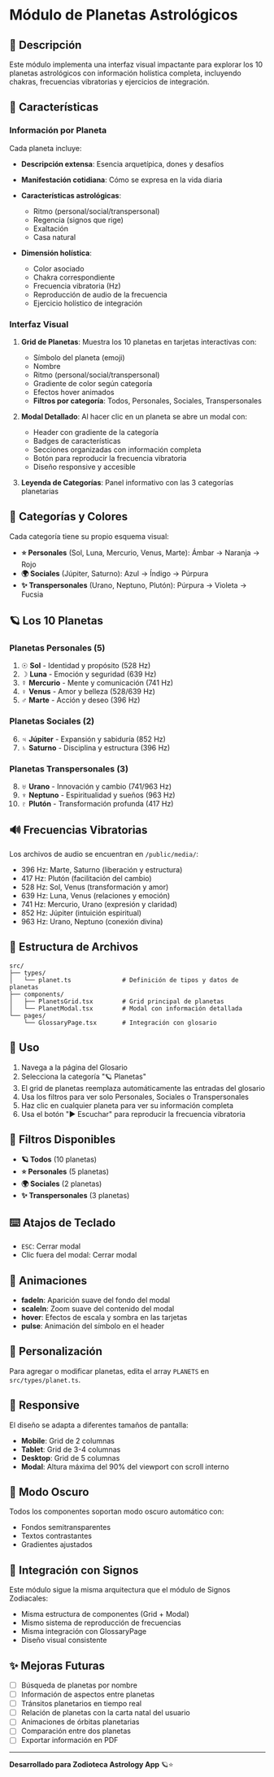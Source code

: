 # Módulo de Planetas Astrológicos

## 📝 Descripción

Este módulo implementa una interfaz visual impactante para explorar los 10 planetas astrológicos con información holística completa, incluyendo chakras, frecuencias vibratorias y ejercicios de integración.

## 🎯 Características

### Información por Planeta

Cada planeta incluye:

- **Descripción extensa**: Esencia arquetípica, dones y desafíos
- **Manifestación cotidiana**: Cómo se expresa en la vida diaria
- **Características astrológicas**:
  - Ritmo (personal/social/transpersonal)
  - Regencia (signos que rige)
  - Exaltación
  - Casa natural

- **Dimensión holística**:
  - Color asociado
  - Chakra correspondiente
  - Frecuencia vibratoria (Hz)
  - Reproducción de audio de la frecuencia
  - Ejercicio holístico de integración

### Interfaz Visual

1. **Grid de Planetas**: Muestra los 10 planetas en tarjetas interactivas con:
   - Símbolo del planeta (emoji)
   - Nombre
   - Ritmo (personal/social/transpersonal)
   - Gradiente de color según categoría
   - Efectos hover animados
   - **Filtros por categoría**: Todos, Personales, Sociales, Transpersonales

2. **Modal Detallado**: Al hacer clic en un planeta se abre un modal con:
   - Header con gradiente de la categoría
   - Badges de características
   - Secciones organizadas con información completa
   - Botón para reproducir la frecuencia vibratoria
   - Diseño responsive y accesible

3. **Leyenda de Categorías**: Panel informativo con las 3 categorías planetarias

## 🎨 Categorías y Colores

Cada categoría tiene su propio esquema visual:

- **⭐ Personales** (Sol, Luna, Mercurio, Venus, Marte): Ámbar → Naranja → Rojo
- **🌍 Sociales** (Júpiter, Saturno): Azul → Índigo → Púrpura
- **✨ Transpersonales** (Urano, Neptuno, Plutón): Púrpura → Violeta → Fucsia

## 🪐 Los 10 Planetas

### Planetas Personales (5)
1. ☉ **Sol** - Identidad y propósito (528 Hz)
2. ☽ **Luna** - Emoción y seguridad (639 Hz)
3. ☿ **Mercurio** - Mente y comunicación (741 Hz)
4. ♀ **Venus** - Amor y belleza (528/639 Hz)
5. ♂ **Marte** - Acción y deseo (396 Hz)

### Planetas Sociales (2)
6. ♃ **Júpiter** - Expansión y sabiduría (852 Hz)
7. ♄ **Saturno** - Disciplina y estructura (396 Hz)

### Planetas Transpersonales (3)
8. ♅ **Urano** - Innovación y cambio (741/963 Hz)
9. ♆ **Neptuno** - Espiritualidad y sueños (963 Hz)
10. ♇ **Plutón** - Transformación profunda (417 Hz)

## 🔊 Frecuencias Vibratorias

Los archivos de audio se encuentran en `/public/media/`:

- 396 Hz: Marte, Saturno (liberación y estructura)
- 417 Hz: Plutón (facilitación del cambio)
- 528 Hz: Sol, Venus (transformación y amor)
- 639 Hz: Luna, Venus (relaciones y emoción)
- 741 Hz: Mercurio, Urano (expresión y claridad)
- 852 Hz: Júpiter (intuición espiritual)
- 963 Hz: Urano, Neptuno (conexión divina)

## 📁 Estructura de Archivos

```
src/
├── types/
│   └── planet.ts              # Definición de tipos y datos de planetas
├── components/
│   ├── PlanetsGrid.tsx        # Grid principal de planetas
│   └── PlanetModal.tsx        # Modal con información detallada
└── pages/
    └── GlossaryPage.tsx       # Integración con glosario
```

## 🎯 Uso

1. Navega a la página del Glosario
2. Selecciona la categoría "🪐 Planetas"
3. El grid de planetas reemplaza automáticamente las entradas del glosario
4. Usa los filtros para ver solo Personales, Sociales o Transpersonales
5. Haz clic en cualquier planeta para ver su información completa
6. Usa el botón "▶️ Escuchar" para reproducir la frecuencia vibratoria

## 🎨 Filtros Disponibles

- **🪐 Todos** (10 planetas)
- **⭐ Personales** (5 planetas)
- **🌍 Sociales** (2 planetas)
- **✨ Transpersonales** (3 planetas)

## ⌨️ Atajos de Teclado

- `ESC`: Cerrar modal
- Clic fuera del modal: Cerrar modal

## 🎨 Animaciones

- **fadeIn**: Aparición suave del fondo del modal
- **scaleIn**: Zoom suave del contenido del modal
- **hover**: Efectos de escala y sombra en las tarjetas
- **pulse**: Animación del símbolo en el header

## 🔧 Personalización

Para agregar o modificar planetas, edita el array `PLANETS` en `src/types/planet.ts`.

## 📱 Responsive

El diseño se adapta a diferentes tamaños de pantalla:

- **Mobile**: Grid de 2 columnas
- **Tablet**: Grid de 3-4 columnas
- **Desktop**: Grid de 5 columnas
- **Modal**: Altura máxima del 90% del viewport con scroll interno

## 🌙 Modo Oscuro

Todos los componentes soportan modo oscuro automático con:
- Fondos semitransparentes
- Textos contrastantes
- Gradientes ajustados

## 🔗 Integración con Signos

Este módulo sigue la misma arquitectura que el módulo de Signos Zodiacales:
- Misma estructura de componentes (Grid + Modal)
- Mismo sistema de reproducción de frecuencias
- Misma integración con GlossaryPage
- Diseño visual consistente

## ✨ Mejoras Futuras

- [ ] Búsqueda de planetas por nombre
- [ ] Información de aspectos entre planetas
- [ ] Tránsitos planetarios en tiempo real
- [ ] Relación de planetas con la carta natal del usuario
- [ ] Animaciones de órbitas planetarias
- [ ] Comparación entre dos planetas
- [ ] Exportar información en PDF

---

**Desarrollado para Zodioteca Astrology App** 🪐⭐
